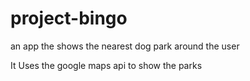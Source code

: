 # project-bingo
an app the shows the nearest dog park around the user

It Uses the google maps api to show the parks
